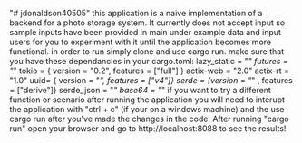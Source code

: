 "# jdonaldson40505" 
this application is a naive implementation of a backend for a photo storage system. It currently does not accept input so sample inputs have been provided in main under example data and input users for you to experiment with it until the application becomes more functional.
in order to run simply clone and use cargo run. make sure that you have these dependancies in your cargo.toml:
lazy_static = "*"
futures = "*"
tokio = { version = "0.2", features = ["full"] }
actix-web = "2.0"
actix-rt = "1.0"
uuid= { version = "*", features = ["v4"]}
serde = {version = "*" , features = ["derive"]}
serde_json = "*"
base64 = "*"
if you want to try a different function or scenario after running the application you will need to interupt the application with "ctrl + c"
(if your on a windows machine) and the use cargo run after you've made the changes in the code. 
After running "cargo run" open your browser and go to http://localhost:8088 to see the results! 
